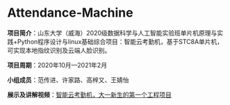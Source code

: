 # Attendance-Machine

**项目简介**：山东大学（威海）2020级数据科学与人工智能实验班单片机原理与实践+Python程序设计与linux基础综合项目：智能云考勤机，基于STC8A单片机，可实现本地指纹识别及云端人脸识别。

**项目周期**：2020年10月—2021年2月

**小组成员**：范传进、许家路、高梓又、王婧怡

**展示及讲解视频**：[智能云考勤机，大一新生的第一个工程项目](https://www.bilibili.com/video/BV16N41197cr/)
